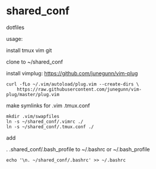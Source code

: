 # shared_conf

dotfiles


usage:

install tmux vim git

clone to ~/shared_conf

install vimplug:
https://github.com/junegunn/vim-plug
```
curl -fLo ~/.vim/autoload/plug.vim --create-dirs \
    https://raw.githubusercontent.com/junegunn/vim-plug/master/plug.vim
```
make symlinks for .vim .tmux.conf

```
mkdir .vim/swapfiles
ln -s ~/shared_conf/.vimrc ./
ln -s ~/shared_conf/.tmux.conf ./
```

add
 
. .shared_conf/.bash_profile 
to ~/.bashrc or ~/.bash_profile

```
echo '\n. ~/shared_conf/.bashrc' >> ~/.bashrc 
```
